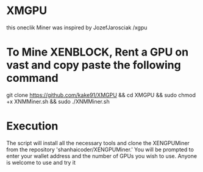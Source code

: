 # XMGPU
this oneclik Miner was inspired by JozefJarosciak /xgpu
# To Mine XENBLOCK, Rent a GPU on vast and copy paste the following command 
git clone https://github.com/kake91/XMGPU && cd XMGPU && sudo chmod +x XNMMiner.sh && sudo ./XNMMiner.sh
# Execution 
The script will install all the necessary tools and clone the XENGPUMiner from the repository 'shanhaicoder/XENGPUMiner.' 
You will be prompted to enter your wallet address and the number of GPUs you wish to use. Anyone is welcome to use and try it
